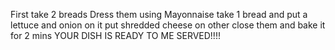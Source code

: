 First take 2 breads
Dress them using Mayonnaise
take 1 bread and put a lettuce and onion on it
put shredded cheese on other
close them and bake it for 2 mins
YOUR DISH IS READY TO ME SERVED!!!!

